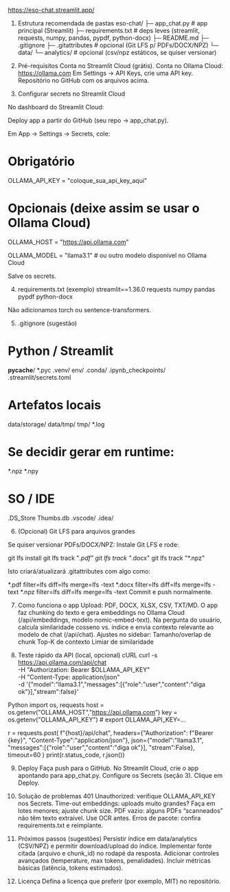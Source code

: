 https://eso-chat.streamlit.app/ 

1) Estrutura recomendada de pastas
eso-chat/
├─ app_chat.py                 # app principal (Streamlit)
├─ requirements.txt            # deps leves (streamlit, requests, numpy, pandas, pypdf, python-docx)
├─ README.md
├─ .gitignore
├─ .gitattributes              # opcional (Git LFS p/ PDFs/DOCX/NPZ)
└─ data/
   └─ analytics/               # opcional (csv/npz estáticos, se quiser versionar)

2) Pré-requisitos
Conta no Streamlit Cloud (grátis).
Conta no Ollama Cloud: https://ollama.com
Em Settings → API Keys, crie uma API key.
Repositório no GitHub com os arquivos acima.

3) Configurar secrets no Streamlit Cloud

No dashboard do Streamlit Cloud:

Deploy app a partir do GitHub (seu repo → app_chat.py).

Em App → Settings → Secrets, cole:

# Obrigatório
OLLAMA_API_KEY = "coloque_sua_api_key_aqui"

# Opcionais (deixe assim se usar o Ollama Cloud)

OLLAMA_HOST  = "https://api.ollama.com" 

OLLAMA_MODEL = "llama3.1"    # ou outro modelo disponível no Ollama Cloud

Salve os secrets.

4) requirements.txt (exemplo)
streamlit==1.36.0
requests
numpy
pandas
pypdf
python-docx

Não adicionamos torch ou sentence-transformers.

5) .gitignore (sugestão)
# Python / Streamlit
__pycache__/
*.pyc
.venv/
env/
.conda/
.ipynb_checkpoints/
.streamlit/secrets.toml

# Artefatos locais
data/storage/
data/tmp/
tmp/
*.log

# Se decidir gerar em runtime:
*.npz
*.npy

# SO / IDE
.DS_Store
Thumbs.db
.vscode/
.idea/

6) (Opcional) Git LFS para arquivos grandes

Se quiser versionar PDFs/DOCX/NPZ:
Instale Git LFS e rode:

git lfs install
git lfs track "*.pdf"
git lfs track "*.docx"
git lfs track "*.npz"


Isto criará/atualizará .gitattributes com algo como:

*.pdf  filter=lfs diff=lfs merge=lfs -text
*.docx filter=lfs diff=lfs merge=lfs -text
*.npz  filter=lfs diff=lfs merge=lfs -text
Commit e push normalmente.

7) Como funciona o app
Upload: PDF, DOCX, XLSX, CSV, TXT/MD.
O app faz chunking do texto e gera embeddings no Ollama Cloud (/api/embeddings, modelo nomic-embed-text).
Na pergunta do usuário, calcula similaridade cosseno vs. índice e envia contexto relevante ao modelo de chat (/api/chat).
Ajustes no sidebar:
Tamanho/overlap de chunk
Top-K de contexto
Limiar de similaridade

8) Teste rápido da API (local, opcional)
cURL
curl -s https://api.ollama.com/api/chat \
  -H "Authorization: Bearer $OLLAMA_API_KEY" \
  -H "Content-Type: application/json" \
  -d '{"model":"llama3.1","messages":[{"role":"user","content":"diga ok"}],"stream":false}'

Python
import os, requests
host = os.getenv("OLLAMA_HOST","https://api.ollama.com")
key  = os.getenv("OLLAMA_API_KEY")  # export OLLAMA_API_KEY=...

r = requests.post(
    f"{host}/api/chat",
    headers={"Authorization": f"Bearer {key}", "Content-Type":"application/json"},
    json={"model":"llama3.1", "messages":[{"role":"user","content":"diga ok"}], "stream":False},
    timeout=60
)
print(r.status_code, r.json())

9) Deploy
Faça push para o GitHub.
No Streamlit Cloud, crie o app apontando para app_chat.py.
Configure os Secrets (seção 3).
Clique em Deploy.

10) Solução de problemas
401 Unauthorized: verifique OLLAMA_API_KEY nos Secrets.
Time-out embeddings: uploads muito grandes? Faça em lotes menores; ajuste chunk size.
PDF vazio: alguns PDFs “scanneados” não têm texto extraível. Use OCR antes.
Erros de pacote: confira requirements.txt e reimplante.

11) Próximos passos (sugestões)
Persistir índice em data/analytics (CSV/NPZ) e permitir download/upload do índice.
Implementar fonte citada (arquivo e chunk_id) no rodapé da resposta.
Adicionar controles avançados (temperature, max tokens, penalidades).
Incluir métricas básicas (latência, tokens estimados).

12) Licença
Defina a licença que preferir (por exemplo, MIT) no repositório.
